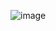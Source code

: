![image](https://user-images.githubusercontent.com/96999326/151163267-fe094c3b-b8f6-4559-8816-3f24d8404dbf.png)
